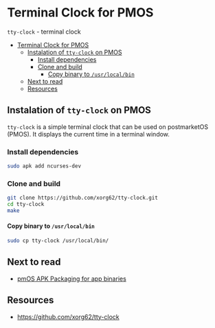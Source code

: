 # Terminal Clock for PMOS

`tty-clock` - terminal clock

- [Terminal Clock for PMOS](#terminal-clock-for-pmos)
  - [Instalation of `tty-clock` on PMOS](#instalation-of-tty-clock-on-pmos)
    - [Install dependencies](#install-dependencies)
    - [Clone and build](#clone-and-build)
      - [Copy binary to `/usr/local/bin`](#copy-binary-to-usrlocalbin)
  - [Next to read](#next-to-read)
  - [Resources](#resources)

## Instalation of `tty-clock` on PMOS
`tty-clock` is a simple terminal clock that can be used on postmarketOS (PMOS). It displays the current time in a terminal window.
### Install dependencies
```sh
sudo apk add ncurses-dev
```

### Clone and build
```sh
git clone https://github.com/xorg62/tty-clock.git
cd tty-clock
make
```

#### Copy binary to `/usr/local/bin`

```sh
sudo cp tty-clock /usr/local/bin/
```

## Next to read
- [pmOS APK Packaging for app binaries](./pmos_apk_packaging.md)

## Resources
- https://github.com/xorg62/tty-clock
